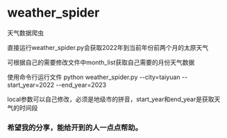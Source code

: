 # weather_spider
天气数据爬虫

直接运行weather_spider.py会获取2022年到当前年份前两个月的太原天气

可根据自己的需要修改文件中month_list获取自己需要的月份天气数据

使用命令行运行文件 python weather_spider.py --city=taiyuan  --start_year=2022 --end_year=2023 

local参数可以自己修改，必须是地级市的拼音，start_year和end_year是获取天气的时间段

### 希望我的分享，能给开到的人一点点帮助。
